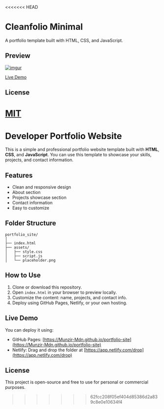 <<<<<<< HEAD
# Cleanfolio Minimal

A portfolio template built with HTML, CSS, and JavaScript.

## Preview

[![imgur](https://i.imgur.com/5z7cvMz.gif)](https://rjshkhr.github.io/cleanfolio-minimal)

[Live Demo](https://rjshkhr.github.io/cleanfolio-minimal)

## License

[MIT](https://choosealicense.com/licenses/mit/)
=======

# Developer Portfolio Website

This is a simple and professional portfolio website template built with **HTML**, **CSS**, and **JavaScript**. You can use this template to showcase your skills, projects, and contact information.

## Features

- Clean and responsive design
- About section
- Projects showcase section
- Contact information
- Easy to customize

## Folder Structure

```
portfolio_site/
│
├── index.html
├── assets/
│   ├── style.css
│   ├── script.js
│   └── placeholder.png
```

## How to Use

1. Clone or download this repository.
2. Open `index.html` in your browser to preview locally.
3. Customize the content: name, projects, and contact info.
4. Deploy using GitHub Pages, Netlify, or your own hosting.

## Live Demo

You can deploy it using:
- GitHub Pages: [https://Munzir-Mdn.github.io/portfolio-site](https://Munzir-Mdn.github.io/portfolio-site)
- Netlify: Drag and drop the folder at [https://app.netlify.com/drop](https://app.netlify.com/drop)

## License

This project is open-source and free to use for personal or commercial purposes.
>>>>>>> 62fcc208f05ef404d85386d2a839c8e0e10634f4
